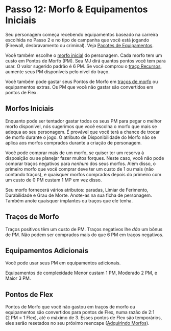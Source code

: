 # Passo 12: Morfo & Equipamentos Iniciais

Seu personagem começa recebendo equipamentos baseado na carreira escolhida no Passo 2 e no tipo de campanha que você está jogando (Firewall, desbravamento ou criminal). Veja [Pacotes de Equipamentos](../04/27-gear-packs.md).

Você também escolhe o [morfo inicial](../04/21-morphs.md) do personagem. Cada morfo tem um custo em Pontos de Morfo (PM). Seu MJ dirá quantos pontos você tem para usar. O valor sugerido padrão é 6&nbsp;PM. Se você comprou o [traço Recursos](../04/28-traits.md#resources), aumente seus PM disponíveis pelo nível do traço.

Você também pode gastar seus Pontos de Morfo em [traços de morfo](../04/28-traits.md#positive-morph-traits) ou equipamentos extras. Os PM que você não gastar são convertidos em pontos de Flex.

## Morfos Iniciais

Enquanto pode ser tentador gastar todos os seus PM para pegar o melhor morfo disponível, nós sugerimos que você escolha o morfo que mais se adequa ao seu personagem. É provável que você terá a chance de trocar de morfo durante o jogo. O atributo de Disponibilidade do Morfo não se aplica aos morfos comprados durante a criação de personagem.

Você pode comprar mais de um morfo, se quiser ter um reserva à disposição ou se planejar fazer muitos forques. Neste caso, você não pode comprar traços negativos para _nenhum_ dos seus morfos. Além disso, o primeiro morfo que você comprar deve ter um custo de 1 ou mais (não contando traços), e quaisquer morfos comprados depois do primeiro com um custo de 0&nbsp;PM custam 1&nbsp;MP em vez disso.

Seu morfo fornecerá vários atributos: paradas, Limiar de Ferimento, Durabilidade e Grau de Morte. Anote-as na sua ficha de personagem. Também anote quaisquer implantes ou traços que ele tenha.

## Traços de Morfo

Traços positivos têm um custo de PM. Traços negativos lhe _dão_ um bônus de PM. Não podem ser comprados mais do que 6&nbsp;PM em traços negativos.

## Equipamentos Adicionais

Você pode usar seus PM em equipamentos adicionais.

Equipamentos de complexidade Menor custam 1&nbsp;PM, Moderado 2&nbsp;PM, e Maior 3&nbsp;PM.

## Pontos de Flex

Pontos de Morfo que você não gastou em traços de morfo ou equipamentos são convertidos para pontos de Flex, numa razão de 2:1 (2&nbsp;PM = 1 Flex), até o máximo de 3. Esses pontos de Flex são temporários, eles serão resetados no seu próximo reencape ([Adquirindo Morfos](../15/03-acquiring-morphs.md)).
